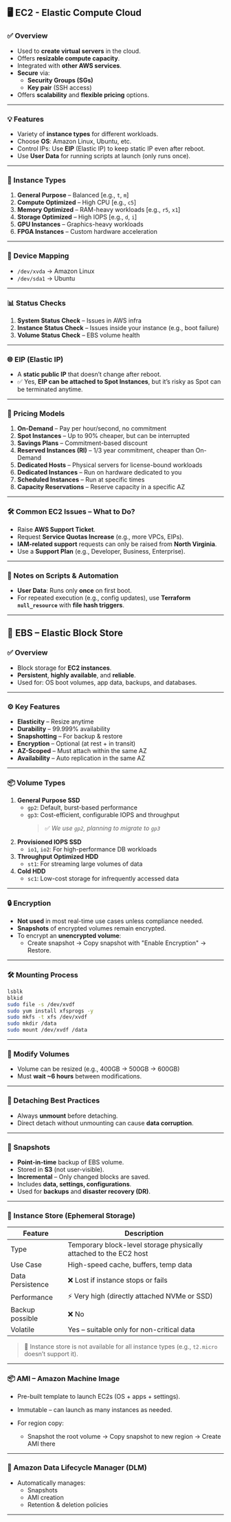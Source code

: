## 🖥️ EC2 - Elastic Compute Cloud
### ✅ Overview
* Used to **create virtual servers** in the cloud.
* Offers **resizable compute capacity**.
* Integrated with **other AWS services**.
* **Secure** via:
  * **Security Groups (SGs)**
  * **Key pair** (SSH access)
* Offers **scalability** and **flexible pricing** options.
---
### 💡 Features
* Variety of **instance types** for different workloads.
* Choose **OS**: Amazon Linux, Ubuntu, etc.
* Control IPs: Use **EIP** (Elastic IP) to keep static IP even after reboot.
* Use **User Data** for running scripts at launch (only runs once).
---
### 🧠 Instance Types
1. **General Purpose** – Balanced \[e.g., `t`, `m`]
2. **Compute Optimized** – High CPU \[e.g., `c5`]
3. **Memory Optimized** – RAM-heavy workloads \[e.g., `r5`, `x1`]
4. **Storage Optimized** – High IOPS \[e.g., `d`, `i`]
5. **GPU Instances** – Graphics-heavy workloads
6. **FPGA Instances** – Custom hardware acceleration
---
### 💾 Device Mapping
* `/dev/xvda` → Amazon Linux
* `/dev/sda1` → Ubuntu
---
### 📊 Status Checks
1. **System Status Check** – Issues in AWS infra
2. **Instance Status Check** – Issues inside your instance (e.g., boot failure)
3. **Volume Status Check** – EBS volume health
---
### 🌐 EIP (Elastic IP)
* A **static public IP** that doesn’t change after reboot.
* ✅ Yes, **EIP can be attached to Spot Instances**, but it’s risky as Spot can be terminated anytime.
---
### 💸 Pricing Models
1. **On-Demand** – Pay per hour/second, no commitment
2. **Spot Instances** – Up to 90% cheaper, but can be interrupted
3. **Savings Plans** – Commitment-based discount
4. **Reserved Instances (RI)** – 1/3 year commitment, cheaper than On-Demand
5. **Dedicated Hosts** – Physical servers for license-bound workloads
6. **Dedicated Instances** – Run on hardware dedicated to you
7. **Scheduled Instances** – Run at specific times
8. **Capacity Reservations** – Reserve capacity in a specific AZ
---
### 🛠️ Common EC2 Issues – What to Do?
* Raise **AWS Support Ticket**.
* Request **Service Quotas Increase** (e.g., more VPCs, EIPs).
* **IAM-related support** requests can only be raised from **North Virginia**.
* Use a **Support Plan** (e.g., Developer, Business, Enterprise).
---
### 🧾 Notes on Scripts & Automation
* **User Data**: Runs only **once** on first boot.
* For repeated execution (e.g., config updates), use **Terraform `null_resource`** with **file hash triggers**.
---
## 💾 EBS – Elastic Block Store
### ✅ Overview
* Block storage for **EC2 instances**.
* **Persistent**, **highly available**, and **reliable**.
* Used for: OS boot volumes, app data, backups, and databases.
---
### ⚙️ Key Features
* **Elasticity** – Resize anytime
* **Durability** – 99.999% availability
* **Snapshotting** – For backup & restore
* **Encryption** – Optional (at rest + in transit)
* **AZ-Scoped** – Must attach within the same AZ
* **Availability** – Auto replication in the same AZ
---
### 📦 Volume Types
1. **General Purpose SSD**
   * `gp2`: Default, burst-based performance
   * `gp3`: Cost-efficient, configurable IOPS and throughput
     > ✅ *We use `gp2`, planning to migrate to `gp3`*
2. **Provisioned IOPS SSD**
   * `io1`, `io2`: For high-performance DB workloads
3. **Throughput Optimized HDD**
   * `st1`: For streaming large volumes of data
4. **Cold HDD**
   * `sc1`: Low-cost storage for infrequently accessed data
---
### 🔒 Encryption
* **Not used** in most real-time use cases unless compliance needed.
* **Snapshots** of encrypted volumes remain encrypted.
* To encrypt an **unencrypted volume**:
  * Create snapshot → Copy snapshot with "Enable Encryption" → Restore.
---
### 🛠️ Mounting Process
```bash
lsblk
blkid
sudo file -s /dev/xvdf
sudo yum install xfsprogs -y
sudo mkfs -t xfs /dev/xvdf
sudo mkdir /data
sudo mount /dev/xvdf /data
```
---
### 🔄 Modify Volumes
* Volume can be resized (e.g., 400GB → 500GB → 600GB)
* Must **wait \~6 hours** between modifications.
---
### 📌 Detaching Best Practices
* Always **unmount** before detaching.
* Direct detach without unmounting can cause **data corruption**.
---
### 📸 Snapshots
* **Point-in-time** backup of EBS volume.
* Stored in **S3** (not user-visible).
* **Incremental** – Only changed blocks are saved.
* Includes **data, settings, configurations**.
* Used for **backups** and **disaster recovery (DR)**.
---
### 🧱 Instance Store (Ephemeral Storage)
| Feature          | Description                                                       |
| ---------------- | ----------------------------------------------------------------- |
| Type             | Temporary block-level storage physically attached to the EC2 host |
| Use Case         | High-speed cache, buffers, temp data                              |
| Data Persistence | ❌ Lost if instance stops or fails                                 |
| Performance      | ⚡ Very high (directly attached NVMe or SSD)                       |
| Backup possible  | ❌ No                                                              |
| Volatile         | Yes – suitable only for non-critical data                         |
> 📝 Instance store is not available for all instance types (e.g., `t2.micro` doesn’t support it).
---
### 📦 AMI – Amazon Machine Image
* Pre-built template to launch EC2s (OS + apps + settings).
* Immutable – can launch as many instances as needed.
* For region copy:

  * Snapshot the root volume → Copy snapshot to new region → Create AMI there
---
### 🔁 Amazon Data Lifecycle Manager (DLM)
* Automatically manages:
  * Snapshots
  * AMI creation
  * Retention & deletion policies
---